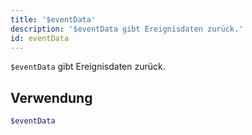 ```yaml
---
title: '$eventData'
description: '$eventData gibt Ereignisdaten zurück.'
id: eventData
---
```


`$eventData` gibt Ereignisdaten zurück.

## Verwendung

```php
$eventData
```